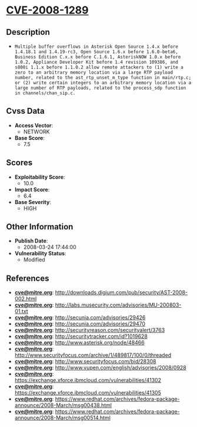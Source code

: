 
# [CVE-2008-1289](https://cve.mitre.org/cgi-bin/cvename.cgi?name=CVE-2008-1289)

## Description

- `Multiple buffer overflows in Asterisk Open Source 1.4.x before 1.4.18.1 and 1.4.19-rc3, Open Source 1.6.x before 1.6.0-beta6, Business Edition C.x.x before C.1.6.1, AsteriskNOW 1.0.x before 1.0.2, Appliance Developer Kit before 1.4 revision 109386, and s800i 1.1.x before 1.1.0.2 allow remote attackers to (1) write a zero to an arbitrary memory location via a large RTP payload number, related to the ast_rtp_unset_m_type function in main/rtp.c; or (2) write certain integers to an arbitrary memory location via a large number of RTP payloads, related to the process_sdp function in channels/chan_sip.c.`

## Cvss Data

- **Access Vector**:
  - NETWORK
- **Base Score**:
  - 7.5

## Scores

- **Exploitability Score**:
  - 10.0
- **Impact Score**:
  - 6.4
- **Base Severity**:
  - HIGH

## Other Information

- **Publish Date**:
  - 2008-03-24 17:44:00
- **Vulnerability Status**:
  - Modified

## References

- **cve@mitre.org**: http://downloads.digium.com/pub/security/AST-2008-002.html
- **cve@mitre.org**: http://labs.musecurity.com/advisories/MU-200803-01.txt
- **cve@mitre.org**: http://secunia.com/advisories/29426
- **cve@mitre.org**: http://secunia.com/advisories/29470
- **cve@mitre.org**: http://securityreason.com/securityalert/3763
- **cve@mitre.org**: http://securitytracker.com/id?1019628
- **cve@mitre.org**: http://www.asterisk.org/node/48466
- **cve@mitre.org**: http://www.securityfocus.com/archive/1/489817/100/0/threaded
- **cve@mitre.org**: http://www.securityfocus.com/bid/28308
- **cve@mitre.org**: http://www.vupen.com/english/advisories/2008/0928
- **cve@mitre.org**: https://exchange.xforce.ibmcloud.com/vulnerabilities/41302
- **cve@mitre.org**: https://exchange.xforce.ibmcloud.com/vulnerabilities/41305
- **cve@mitre.org**: https://www.redhat.com/archives/fedora-package-announce/2008-March/msg00438.html
- **cve@mitre.org**: https://www.redhat.com/archives/fedora-package-announce/2008-March/msg00514.html
